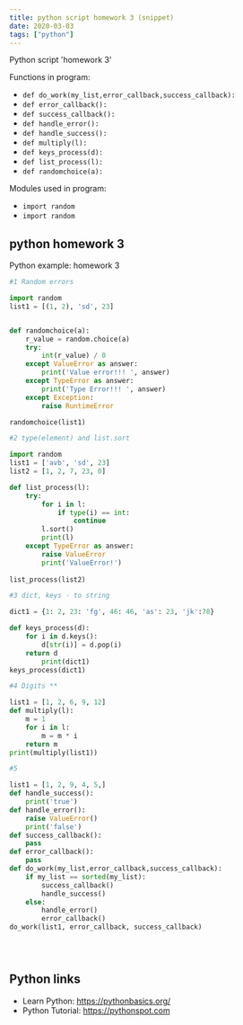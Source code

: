 ```yaml
---
title: python script homework 3 (snippet)
date: 2020-03-03
tags: ["python"]
---
```

Python script 'homework 3'

Functions in program: 
* `def do_work(my_list,error_callback,success_callback):`
* `def error_callback():`
* `def success_callback():`
* `def handle_error():`
* `def handle_success():`
* `def multiply(l):`
* `def keys_process(d):`
* `def list_process(l):`
* `def randomchoice(a):`

Modules used in program: 
* `import random`
* `import random`

## python homework 3

Python example: homework 3

```python
#1 Random errors

import random
list1 = [(1, 2), 'sd', 23]


def randomchoice(a):
	r_value = random.choice(a)
	try:
		int(r_value) / 0
	except ValueError as answer:
	    print('Value error!!! ', answer)	
	except TypeError as answer:
	    print('Type Error!!! ', answer)
	except Exception:
	    raise RuntimeError

randomchoice(list1)	

#2 type(element) and list.sort

import random
list1 = ['avb', 'sd', 23]
list2 = [1, 2, 7, 23, 0]

def list_process(l):
	try:
		for i in l:
			if type(i) == int:
				continue
		l.sort()
		print(l)
	except TypeError as answer:
		raise ValueError
        print('ValueError!')
			
list_process(list2)		    	

#3 dict, keys - to string

dict1 = {1: 2, 23: 'fg', 46: 46, 'as': 23, 'jk':78}

def keys_process(d):
	for i in d.keys():
		d[str(i)] = d.pop(i)
	return d
        print(dict1)			
keys_process(dict1)		

#4 Digits **

list1 = [1, 2, 6, 9, 12]
def multiply(l):
	m = 1
	for i in l:
		m = m * i
	return m	
print(multiply(list1))

#5 

list1 = [1, 2, 9, 4, 5,]
def handle_success():
	print('true')
def handle_error():
	raise ValueError()
	print('false')
def success_callback():
	pass
def error_callback():
	pass
def do_work(my_list,error_callback,success_callback):
	if my_list == sorted(my_list):
		success_callback()
		handle_success()
	else:
		handle_error()
		error_callback()	  	
do_work(list1, error_callback, success_callback)


         

```

## Python links

- Learn Python: https://pythonbasics.org/
- Python Tutorial: https://pythonspot.com
